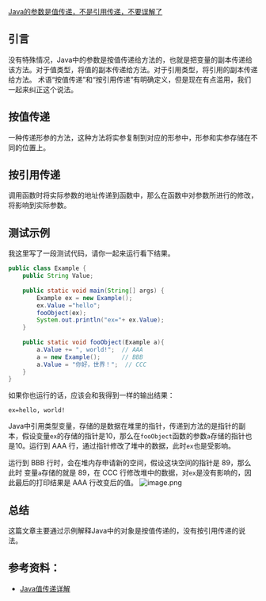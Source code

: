 [Java的参数是值传递，不是引用传递，不要误解了](https://github.com/denglei1024/denglei1024.github.io/issues/6)

## 引言
没有特殊情况，Java中的参数是按值传递给方法的，也就是把变量的副本传递给该方法。对于值类型，将值的副本传递给方法。对于引用类型，将引用的副本传递给方法。
术语“按值传递”和“按引用传递”有明确定义，但是现在有点滥用，我们一起来纠正这个说法。

## 按值传递
一种传递形参的方法，这种方法将实参复制到对应的形参中，形参和实参存储在不同的位置上。

## 按引用传递
调用函数时将实际参数的地址传递到函数中，那么在函数中对参数所进行的修改，将影响到实际参数。


## 测试示例

我这里写了一段测试代码，请你一起来运行看下结果。

```java
public class Example {  
    public String Value;  
  
    public static void main(String[] args) {  
        Example ex = new Example();  
        ex.Value ="hello";  
        fooObject(ex);  
        System.out.println("ex="+ ex.Value); 
    }
  
    public static void fooObject(Example a){  
        a.Value += ", world!";  // AAA
        a = new Example();      // BBB
        a.Value = "你好，世界！";  // CCC
    }  
}
```

如果你也运行的话，应该会和我得到一样的输出结果：
```
ex=hello, world!
```

Java中引用类型变量，存储的是数据在堆里的指针，传递到方法的是指针的副本，假设变量`ex`的存储的指针是10，那么在`fooObject`函数的参数`a`存储的指针也是10。运行到 AAA 行，通过指针修改了堆中的数据，此时`ex`也是受影响。

运行到 BBB 行时，会在堆内存申请新的空间，假设这块空间的指针是 89，那么此时 变量`a`存储的就是 89，在 CCC 行修改堆中的数据，对`ex`是没有影响的，因此最后的打印结果是 AAA 行改变后的值。
![image.png](https://note-1251668647.cos.ap-nanjing.myqcloud.com/20240509180156.png)


## 总结

这篇文章主要通过示例解释Java中的对象是按值传递的，没有按引用传递的说法。



## 参考资料：
- [Java值传递详解](https://javaguide.cn/java/basis/why-there-only-value-passing-in-java.html#%E5%BD%A2%E5%8F%82-%E5%AE%9E%E5%8F%82)
